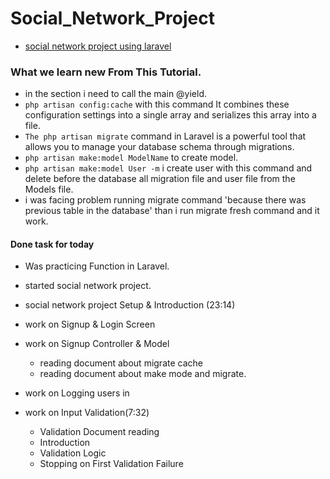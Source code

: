 # Social_Network_Project
- [social network project using laravel](https://youtube.com/playlist?list=PL55RiY5tL51oloSGk5XdO2MGjPqc0BxGV&si=7Mx2O-BohxcpODmY)


### What we learn new From This Tutorial.
- in the section i need to call the main @yield.
- `php artisan config:cache` with this command It combines these configuration settings into a single array and serializes this array into a file.
- `The php artisan migrate` command in Laravel is a powerful tool that allows you to manage your database schema through migrations.
- `php artisan make:model ModelName` to create model.
- `php artisan make:model User -m` i create user with this command and delete before the database all migration file and user file from the Models file.
- i was facing problem running migrate command 'because there was previous table in the database' than i run migrate fresh command and it work.


#### Done task for today
- Was practicing Function in Laravel.
- started social network project.
- social network project Setup & Introduction (23:14)

- work on Signup & Login Screen

- work on Signup Controller & Model
  - reading document about migrate cache
  - reading document about make mode and migrate.

- work on Logging users in

- work on Input Validation(7:32)
  - Validation Document reading
  - Introduction
  - Validation Logic
  - Stopping on First Validation Failure
